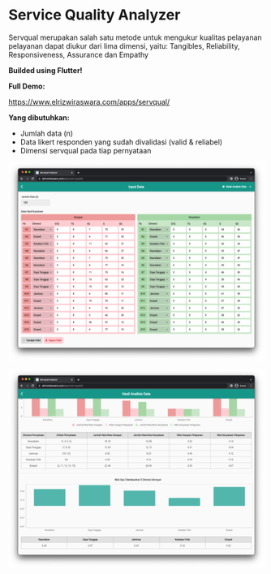 # Service Quality Analyzer
Servqual merupakan salah satu metode untuk mengukur kualitas pelayanan pelayanan dapat diukur dari lima dimensi, yaitu: Tangibles, Reliability, Responsiveness, Assurance dan Empathy


**Builded using Flutter!**


**Full Demo:**

https://www.elrizwiraswara.com/apps/servqual/

**Yang dibutuhkan:**
- Jumlah data (n)
- Data likert responden yang sudah divalidasi (valid & reliabel)
- Dimensi servqual pada tiap pernyataan

![Screenshot](https://github.com/elrizwiraswara/servqualanalyzer/blob/a630399d7f2a08d16589f86e7e9dd15689a5aed1/screenshoots/Screen%20Shot%202022-08-30%20at%2010.47.53.png)

![Screenshot](https://github.com/elrizwiraswara/servqualanalyzer/blob/a630399d7f2a08d16589f86e7e9dd15689a5aed1/screenshoots/Screen%20Shot%202022-08-30%20at%2010.48.43.png)

